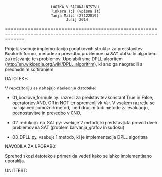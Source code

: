 						 LOGIKA V RAČUNALNIŠTVU 
						 Tinkara Toš (vpisna št)
						 Tanja Malić (27122019)
					    		Junij 2014
===================================================================================================================

Projekt vsebuje implementacijo podatkovnih struktur za predstavitev Boolovih formul, metode za prevedbo 
problemov na SAT obliko in algoritem za reševanje teh problemov. Uporabili smo DPLL algoritem 
(http://en.wikipedia.org/wiki/DPLL_algorithm), ki smo ga nadgradili s predhodnim sortiranjem.

DATOTEKE:

V repozitoriju se nahajajo naslednje datoteke:
- 01_boolove_formule.py: razredi za predstavitev konstant True in False, operatorjev AND, OR in NOT ter spremenljivk Var. 
   V vsakem razredu se nahaja več pomožnih metod, med drugim tudi metode za evaluacijo, poenostavitve in prevedbo v CNO.
   
- 02_redukcija_na_SAT.py: vsebuje 2 metodi, ki predstavljata prevod dveh problemov na SAT (problem barvanja_grafov in sudoku)

- 03_DPLL.py: vsebuje 1 metodo, ki je implementacija DPLL algoritma

NAVODILA ZA UPORABO:

Sprehod skozi datoteko s primeri da vedeti kako se lahko implementirano uporablja.

UNITTEST:


   

 
 

